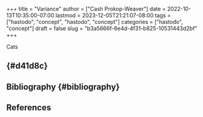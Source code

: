 +++
title = "Variance"
author = ["Cash Prokop-Weaver"]
date = 2022-10-13T10:35:00-07:00
lastmod = 2023-12-05T21:21:07-08:00
tags = ["hastodo", "concept", "hastodo", "concept"]
categories = ["hastodo", "concept"]
draft = false
slug = "b3a5666f-6e4d-4f31-b825-10531443d2bf"
+++

Cats


##  {#d41d8c}


## Bibliography {#bibliography}

## References

<style>.csl-entry{text-indent: -1.5em; margin-left: 1.5em;}</style><div class="csl-bib-body">
</div>
